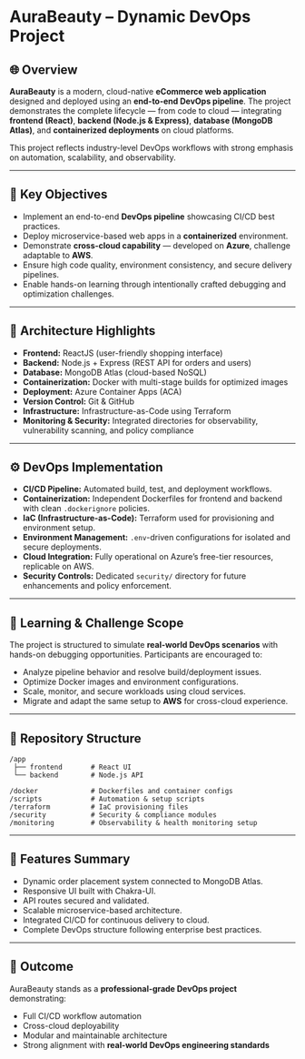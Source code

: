 # AuraBeauty – Dynamic DevOps Project

## 🌐 Overview

**AuraBeauty** is a modern, cloud-native **eCommerce web application** designed and deployed using an **end-to-end DevOps pipeline**.
The project demonstrates the complete lifecycle — from code to cloud — integrating **frontend (React)**, **backend (Node.js & Express)**, **database (MongoDB Atlas)**, and **containerized deployments** on cloud platforms.

This project reflects industry-level DevOps workflows with strong emphasis on automation, scalability, and observability.

---

## 🚀 Key Objectives

* Implement an end-to-end **DevOps pipeline** showcasing CI/CD best practices.
* Deploy microservice-based web apps in a **containerized** environment.
* Demonstrate **cross-cloud capability** — developed on **Azure**, challenge adaptable to **AWS**.
* Ensure high code quality, environment consistency, and secure delivery pipelines.
* Enable hands-on learning through intentionally crafted debugging and optimization challenges.

---

## 🧩 Architecture Highlights

* **Frontend:** ReactJS (user-friendly shopping interface)
* **Backend:** Node.js + Express (REST API for orders and users)
* **Database:** MongoDB Atlas (cloud-based NoSQL)
* **Containerization:** Docker with multi-stage builds for optimized images
* **Deployment:** Azure Container Apps (ACA)
* **Version Control:** Git & GitHub
* **Infrastructure:** Infrastructure-as-Code using Terraform
* **Monitoring & Security:** Integrated directories for observability, vulnerability scanning, and policy compliance

---

## ⚙️ DevOps Implementation

* **CI/CD Pipeline:** Automated build, test, and deployment workflows.
* **Containerization:** Independent Dockerfiles for frontend and backend with clean `.dockerignore` policies.
* **IaC (Infrastructure-as-Code):** Terraform used for provisioning and environment setup.
* **Environment Management:** `.env`-driven configurations for isolated and secure deployments.
* **Cloud Integration:** Fully operational on Azure’s free-tier resources, replicable on AWS.
* **Security Controls:** Dedicated `security/` directory for future enhancements and policy enforcement.

---

## 🧠 Learning & Challenge Scope

The project is structured to simulate **real-world DevOps scenarios** with hands-on debugging opportunities.
Participants are encouraged to:

* Analyze pipeline behavior and resolve build/deployment issues.
* Optimize Docker images and environment configurations.
* Scale, monitor, and secure workloads using cloud services.
* Migrate and adapt the same setup to **AWS** for cross-cloud experience.

---

## 📂 Repository Structure

```
/app
 ├── frontend       # React UI
 └── backend        # Node.js API

/docker             # Dockerfiles and container configs
/scripts            # Automation & setup scripts
/terraform          # IaC provisioning files
/security           # Security & compliance modules
/monitoring         # Observability & health monitoring setup
```

---

## 🧾 Features Summary

* Dynamic order placement system connected to MongoDB Atlas.
* Responsive UI built with Chakra-UI.
* API routes secured and validated.
* Scalable microservice-based architecture.
* Integrated CI/CD for continuous delivery to cloud.
* Complete DevOps structure following enterprise best practices.

---

## 🏁 Outcome

AuraBeauty stands as a **professional-grade DevOps project** demonstrating:

* Full CI/CD workflow automation
* Cross-cloud deployability
* Modular and maintainable architecture
* Strong alignment with **real-world DevOps engineering standards**

